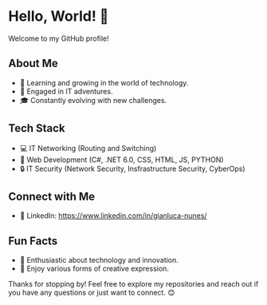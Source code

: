 # Hello, World! 👋

Welcome to my GitHub profile!

## About Me

- 🌱 Learning and growing in the world of technology.
- 💼 Engaged in IT adventures.
- 🎓 Constantly evolving with new challenges.

## Tech Stack

- 💻 IT Networking (Routing and Switching)
- 🚀 Web Development (C#, .NET 6.0, CSS, HTML, JS, PYTHON)
- 🔒 IT Security (Network Security, Insfrastructure Security, CyberOps)

## Connect with Me

- 🔗 LinkedIn: https://www.linkedin.com/in/gianluca-nunes/

## Fun Facts

- 🔭 Enthusiastic about technology and innovation.
- 🎵 Enjoy various forms of creative expression.

Thanks for stopping by! Feel free to explore my repositories and reach out if you have any questions or just want to connect. 😊
